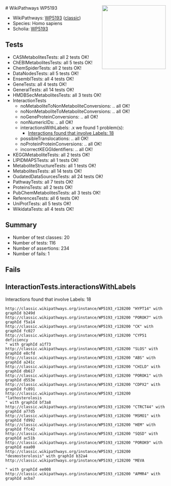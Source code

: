 <img style="float: right; width: 200px" src="https://upload.wikimedia.org/wikipedia/commons/thumb/8/83/Wplogo_with_text_500.png/640px-Wplogo_with_text_500.png" />
# WikiPathways WP5193

* WikiPathways: [WP5193](https://wikipathways.org/pathways/WP5193) ([classic](https://classic.wikipathways.org/instance/WP5193))
* Species: Homo sapiens
* Scholia: [WP5193](https://scholia.toolforge.org/wikipathways/WP5193)
## Tests
* CASMetabolitesTests: all 2 tests OK!
* ChEBIMetabolitesTests: all 5 tests OK!
* ChemSpiderTests: all 2 tests OK!
* DataNodesTests: all 5 tests OK!
* EnsemblTests: all 4 tests OK!
* GeneTests: all 4 tests OK!
* GeneralTests: all 14 tests OK!
* HMDBSecMetabolitesTests: all 3 tests OK!
* InteractionTests
    * noMetaboliteToNonMetaboliteConversions: .. all OK!
    * noNonMetaboliteToMetaboliteConversions: .. all OK!
    * noGeneProteinConversions: .. all OK!
    * nonNumericIDs: .. all OK!
    * interactionsWithLabels: .x we found 1 problem(s):
        * [Interactions found that involve Labels: 18](#fe97a8c0)
    * possibleTranslocations: .. all OK!
    * noProteinProteinConversions: .. all OK!
    * incorrectKEGGIdentifiers: .. all OK!
* KEGGMetaboliteTests: all 2 tests OK!
* LIPIDMAPSTests: all 1 tests OK!
* MetaboliteStructureTests: all 1 tests OK!
* MetabolitesTests: all 14 tests OK!
* OudatedDataSourcesTests: all 24 tests OK!
* PathwayTests: all 7 tests OK!
* ProteinsTests: all 2 tests OK!
* PubChemMetabolitesTests: all 3 tests OK!
* ReferencesTests: all 6 tests OK!
* UniProtTests: all 5 tests OK!
* WikidataTests: all 4 tests OK!


## Summary

* Number of test classes: 20
* Number of tests: 116
* Number of assertions: 234
* Number of fails: 1

## Fails

<a name="fe97a8c0" />

## InteractionTests.interactionsWithLabels

Interactions found that involve Labels: 18
```
http://classic.wikipathways.org/instance/WP5193_r128200 "HYPT14" with graphId b249d
http://classic.wikipathways.org/instance/WP5193_r128200 "POROK7" with graphId f5a14
http://classic.wikipathways.org/instance/WP5193_r128200 "CK" with graphId fc027
http://classic.wikipathways.org/instance/WP5193_r128200 "CYP51 deficiency
" with graphId a1f73
http://classic.wikipathways.org/instance/WP5193_r128200 "SLOS" with graphId e8cfd
http://classic.wikipathways.org/instance/WP5193_r128200 "ABS" with graphId a241c
http://classic.wikipathways.org/instance/WP5193_r128200 "CHILD" with graphId db617
http://classic.wikipathways.org/instance/WP5193_r128200 "POROK1" with graphId d553e
http://classic.wikipathways.org/instance/WP5193_r128200 "CDPX2" with graphId fc891
http://classic.wikipathways.org/instance/WP5193_r128200 "lathosterolosis
" with graphId bf3a8
http://classic.wikipathways.org/instance/WP5193_r128200 "CTRCT44" with graphId a77d5
http://classic.wikipathways.org/instance/WP5193_r128200 "MSMO1" with graphId fd992
http://classic.wikipathways.org/instance/WP5193_r128200 "HEM" with graphId ffc42
http://classic.wikipathways.org/instance/WP5193_r128200 "SQSD" with graphId ac51b
http://classic.wikipathways.org/instance/WP5193_r128200 "POROK9" with graphId eaa00
http://classic.wikipathways.org/instance/WP5193_r128200 "desmosterolosis" with graphId b32a4
http://classic.wikipathways.org/instance/WP5193_r128200 "MEVA

" with graphId ee008
http://classic.wikipathways.org/instance/WP5193_r128200 "APMR4" with graphId acba7
```

